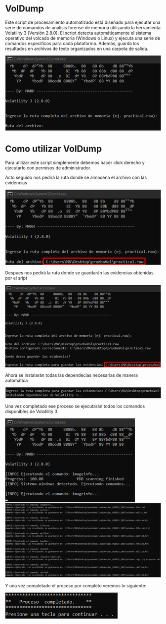 # VolDump

Este script de procesamiento automatizado está diseñado para ejecutar una serie de comandos de análisis forense de memoria utilizando la herramienta Volatility 3 (Versión 2.8.0). El script detecta automáticamente el sistema operativo del volcado de memoria (Windows o Linux) y ejecuta una serie de comandos específicos para cada plataforma. Además, guarda los resultados en archivos de texto organizados en una carpeta de salida.

![Pantalla principal de la herramienta](img/foto1.png)

# Como utilizar VolDump

Para utilizar este script simplemente debemos hacer click derecho y ejecutarlo con permisos de administrador.

Acto seguido nos pedirá la ruta donde se almacena el archivo con las evidencias

![Insertamos la ruta de la evidencia](img/foto2.png)

Despues nos pedirá la ruta donde se guardarán las evidencias obtenidas por el sript

![Insertamos la ruta donde guardar el resultado de las evidencias obtenidas](img/foto3.png)

Ahora se instalarán todas las dependecias necesarias de manera automática

![Instalación de dependencias](img/foto4.png)

Una vez completado ese proceso se ejecutarán todos los comandos disponibles de Volatility 3

![Ejecución asutomática de comandos](img/foto5.png)
![Ejecución asutomática de comandos](img/foto6.png)

Y una vez completado el proceso por completo veremos lo siguiente: 
 
![Finalización del proceso](img/foto7.png)
